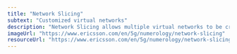 ```yaml
---
title: "Network Slicing"
subtext: "Customized virtual networks"
description: "Network Slicing allows multiple virtual networks to be created on top of a shared physical infrastructure, each tailored for specific use cases.<br><br>Think of network slicing as dividing a highway into dedicated lanes for different types of vehicles."
imageUrl: "https://www.ericsson.com/en/5g/numerology/network-slicing"
resourceUrl: "https://www.ericsson.com/en/5g/numerology/network-slicing"
---
```


